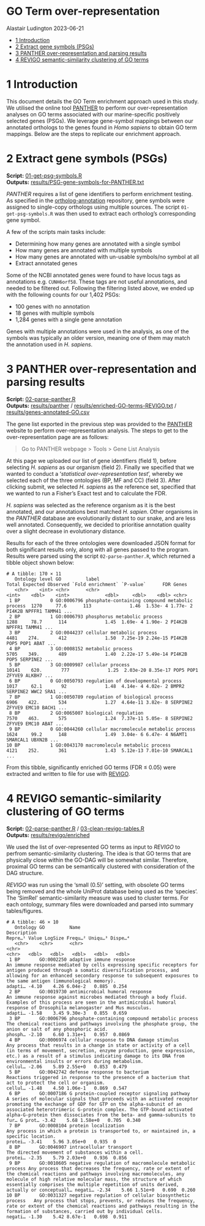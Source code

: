 GO Term over-representation
================
Alastair Ludington
2023-06-21

- [1 Introduction](#1-introduction)
- [2 Extract gene symbols (PSGs)](#2-extract-gene-symbols-psgs)
- [3 PANTHER over-representation and parsing
  results](#3-panther-over-representation-and-parsing-results)
- [4 REVIGO semantic-similarity clustering of GO
  terms](#4-revigo-semantic-similarity-clustering-of-go-terms)

# 1 Introduction

This document details the GO Term enrichment approach used in this
study. We utilised the online tool
[PANTHER](https://www.nature.com/articles/s41596-019-0128-8) to perform
our over-representation analyses on GO terms associated with our
marine-specific positively selected genes (PSGs). We leverage
gene-symbol mappings between our annotated orthologs to the genes found
in *Homo sapiens* to obtain GO term mappings. Below are the steps to
replicate our enrichment approach.

# 2 Extract gene symbols (PSGs)

**Script:**
[01-get-psg-symbols.R](https://github.com/a-lud/sea-snake-selection/tree/main/go-overrepresentation/scripts/01-get-psg-symbols.R)  
**Outputs:**
[results/PSG-gene-symbols-for-PANTHER.txt](https://github.com/a-lud/sea-snake-selection/tree/main/go-overrepresentation/results)

*PANTHER* requires a list of gene identifiers to perform enrichment
testing. As specified in the
[ortholog-annotation](https://github.com/a-lud/sea-snake-selection/tree/main/orthologs/ortholog-annotation)
repository, gene symbols were assigned to single-copy orthologs using
multiple sources. The script `01-get-psg-symbols.R` was then used to
extract each ortholog’s corresponding gene symbol.

A few of the scripts main tasks include:

- Determining how many genes are annotated with a single symbol
- How many genes are annotated with multiple symbols
- How many genes are annotated with un-usable symbols/no symbol at all
- Extract annotated genes

Some of the NCBI annotated genes were found to have locus tags as
annotations e.g. `CUNH6orf58`. These tags are not useful annotations,
and needed to be filtered out. Following the filtering listed above, we
ended up with the following counts for our 1,402 PSGs:

- 100 genes with no annotation
- 18 genes with multiple symbols
- 1,284 genes with a single gene annotation

Genes with multiple annotations were used in the analysis, as one of the
symbols was typically an older version, meaning one of them may match
the annotation used in *H. sapiens*.

# 3 PANTHER over-representation and parsing results

**Script:**
[02-parse-panther.R](https://github.com/a-lud/sea-snake-selection/tree/main/go-overrepresentation/scripts/02-parse-panther.R)  
**Outputs:**
[results/panther](https://github.com/a-lud/sea-snake-selection/tree/main/go-overrepresentation/results/panther)
/
[results/enriched-GO-terms-REVIGO.txt](https://github.com/a-lud/sea-snake-selection/tree/main/go-overrepresentation/results)
/
[results/genes-annotated-GO.csv](https://github.com/a-lud/sea-snake-selection/tree/main/go-overrepresentation/results)

The gene list exported in the previous step was provided to the
[PANTHER](https://www.nature.com/articles/s41596-019-0128-8) website to
perform over-representation analysis. The steps to get to the
over-representation page are as follows:

> Go to PANTHER webpage \> Tools \> Gene List Analysis

At this page we uploaded our list of gene identifiers (field 1), before
selecting *H. sapiens* as our organism (field 2). Finally we specified
that we wanted to conduct a ‘*statistical* *over-representation test*’,
whereby we selected each of the three ontologies (BP, MF and CC) (field
3). After clicking submit, we selected *H. sapiens* as the reference
set, specified that we wanted to run a Fisher’s Exact test and to
calculate the FDR.

*H. sapiens* was selected as the reference organism as it is the best
annotated, and our annotations best matched *H. sapien*. Other organisms
in the *PANTHER* database are evolutionarily distant to our snake, and
are less well annotated. Consequently, we decided to prioritise
annotation quality over a slight decrease in evolutionary distance.

Results for each of the three ontologies were downloaded JSON format for
both significant results only, along with all genes passed to the
program. Results were parsed using the script `02-parse-panther.R`,
which returned a tibble object shown below:

``` text
# A tibble: 170 × 11
   Ontology level GO         label                                           Total Expected Observed `Fold enrichment` `P-value`      FDR Genes                                                                                       
   <chr>    <int> <chr>      <chr>                                           <int>    <dbl>    <int>             <dbl>     <dbl>    <dbl> <chr>                                                                                       
 1 BP           0 GO:0006796 phosphate-containing compound metabolic process  1270     77.6      113              1.46  1.53e- 4 1.77e- 2 PI4K2B NPFFR1 TAMM41 ...
 2 BP           1 GO:0006793 phosphorus metabolic process                     1288     78.7      114              1.45  1.69e- 4 1.90e- 2 PI4K2B NPFFR1 TAMM41 ...
 3 BP           2 GO:0044237 cellular metabolic process                       4481    274.       412              1.50  7.25e-19 2.24e-15 PI4K2B POP5 POP1 ABAT ...
 4 BP           3 GO:0008152 metabolic process                                5705    349.       489              1.40  2.22e-17 5.49e-14 PI4K2B POP5 SERPINE2 ...
 5 BP           3 GO:0009987 cellular process                                10141    620.       777              1.25  2.03e-20 8.35e-17 POP5 POP1 ZFYVE9 ALKBH7 ...
 6 BP           0 GO:0050793 regulation of developmental process              1017     62.1       92              1.48  4.14e- 4 4.02e- 2 BMPR2 SERPINE2 WWC2 SRA1 ...
 7 BP           1 GO:0050789 regulation of biological process                 6906    422.       534              1.27  4.64e-11 3.82e- 8 SERPINE2 ZFYVE9 EMC10 BACH1 ...
 8 BP           2 GO:0065007 biological regulation                            7570    463.       575              1.24  7.37e-11 5.05e- 8 SERPINE2 ZFYVE9 EMC10 ABAT ...
 9 BP           0 GO:0044260 cellular macromolecule metabolic process         1624     99.2      148              1.49  3.04e- 6 6.47e- 4 N6AMT1 SMARCAL1 UBXN2B ...
10 BP           1 GO:0043170 macromolecule metabolic process                  4121    252.       361              1.43  5.12e-13 7.01e-10 SMARCAL1 ...
```

From this tibble, significantly enriched GO terms (FDR $\leq$ 0.05) were
extracted and written to file for use with
[REVIGO](https://journals.plos.org/plosone/article?id=10.1371/journal.pone.0021800).

# 4 REVIGO semantic-similarity clustering of GO terms

**Script:**
[02-parse-panther.R](https://github.com/a-lud/sea-snake-selection/tree/main/go-overrepresentation/scripts/02-parse-panther.R)
/
[03-clean-revigo-tables.R](https://github.com/a-lud/sea-snake-selection/tree/main/go-overrepresentation/scripts/03-clean-revigo-tables.R)  
**Outputs:**
[results/revigo/enriched](https://github.com/a-lud/sea-snake-selection/tree/main/go-overrepresentation/results/revigo/enriched)

We used the list of over-represented GO terms as input to *REVIGO* to
perfrom semantic-similarity clustering. The idea is that GO terms that
are physically close within the GO-DAG will be somewhat similar.
Therefore, proximal GO terms can be semantically clustered with
consideration of the DAG structure.

*REVIGO* was run using the ‘small (0.5)’ setting, with obsolete GO terms
being removed and the whole UniProt database being used as the
‘species’. The ‘SimRel’ semantic-similarity measure was used to cluster
terms. For each ontology, summary files were downloaded and parsed into
summary tables/figures.

``` text
# A tibble: 46 × 10                                                                                                                                                                                                                                                                                                                                                                                                                                   
   Ontology GO         Name                                                   Description                                                                                                                                                                                                                                                                             Repre…¹ Value LogSize Frequ…² Uniqu…³ Dispe…⁴
   <chr>    <chr>      <chr>                                                  <chr>                                                                                                                                                                                                                                                                                   <chr>   <dbl>   <dbl>   <dbl>   <dbl>   <dbl>
 1 BP       GO:0002250 adaptive immune response                               An immune response mediated by cells expressing specific receptors for antigen produced through a somatic diversification process, and allowing for an enhanced secondary response to subsequent exposures to the same antigen (immunological memory).                                  adapti… -4.10    4.26 6.04e-2   0.885  0.254 
 2 BP       GO:0019730 antimicrobial humoral response                         An immune response against microbes mediated through a body fluid. Examples of this process are seen in the antimicrobial humoral response of Drosophila melanogaster and Mus musculus.                                                                                                 adapti… -1.58    3.45 9.30e-3   0.855  0.659 
 3 BP       GO:0006796 phosphate-containing compound metabolic process        The chemical reactions and pathways involving the phosphate group, the anion or salt of any phosphoric acid.                                                                                                                                                                            phosph… -2.10    6.60 1.31e+1   0.957  0.0869
 4 BP       GO:0006974 cellular response to DNA damage stimulus               Any process that results in a change in state or activity of a cell (in terms of movement, secretion, enzyme production, gene expression, etc.) as a result of a stimulus indicating damage to its DNA from environmental insults or errors during metabolism.                          cellul… -2.06    5.89 2.55e+0   0.853  0.479 
 5 BP       GO:0042742 defense response to bacterium                          Reactions triggered in response to the presence of a bacterium that act to protect the cell or organism.                                                                                                                                                                                cellul… -1.48    4.50 1.06e-1   0.869  0.547 
 6 BP       GO:0007186 G protein-coupled receptor signaling pathway           A series of molecular signals that proceeds with an activated receptor promoting the exchange of GDP for GTP on the alpha-subunit of an associated heterotrimeric G-protein complex. The GTP-bound activated alpha-G-protein then dissociates from the beta- and gamma-subunits to fur… G prot… -3.42    5.68 1.58e+0   0.705  0.340 
 7 BP       GO:0008104 protein localization                                   Any process in which a protein is transported to, or maintained in, a specific location.                                                                                                                                                                                                protei… -3.41    5.96 3.05e+0   0.935  0     
 8 BP       GO:0046907 intracellular transport                                The directed movement of substances within a cell.                                                                                                                                                                                                                                      protei… -2.35    5.79 2.03e+0   0.936  0.856 
 9 BP       GO:0010605 negative regulation of macromolecule metabolic process Any process that decreases the frequency, rate or extent of the chemical reactions and pathways involving macromolecules, any molecule of high relative molecular mass, the structure of which essentially comprises the multiple repetition of units derived, actually or conceptuall… negati… -2.34    5.66 1.51e+0   0.690  0.260 
10 BP       GO:0031327 negative regulation of cellular biosynthetic process   Any process that stops, prevents, or reduces the frequency, rate or extent of the chemical reactions and pathways resulting in the formation of substances, carried out by individual cells.                                                                                            negati… -1.30    5.42 8.67e-1   0.698  0.911
```
